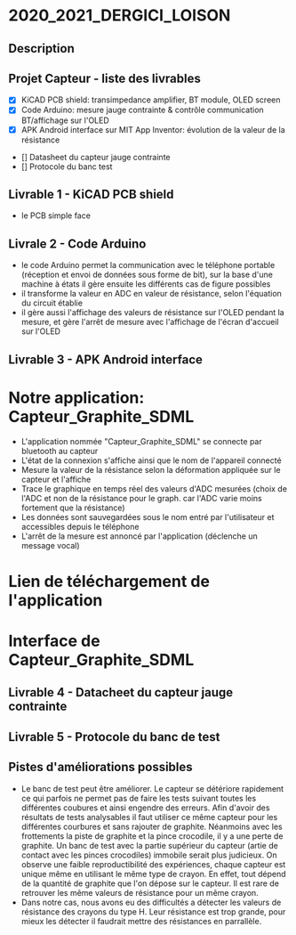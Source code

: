 # 2020_2021_DERGICI_LOISON

## Description 

## Projet Capteur - liste des livrables

- [x] KiCAD PCB shield: transimpedance amplifier, BT module, OLED screen
- [x] Code Arduino: mesure jauge contrainte & contrôle communication BT/affichage sur l'OLED
- [x] APK Android interface sur MIT App Inventor: évolution de la valeur de la résistance
- [] Datasheet du capteur jauge contrainte
- [] Protocole du banc test


## Livrable 1 - KiCAD PCB shield
- le PCB simple face 


## Livrale 2 - Code Arduino
- le code Arduino permet la communication avec le téléphone portable (réception et envoi de données sous forme de bit), sur la base d'une machine à états il gère ensuite les différents cas de figure possibles
- il transforme la valeur en ADC en valeur de résistance, selon l'équation du circuit établie
- il gère aussi l'affichage des valeurs de résistance sur l'OLED pendant la mesure, et gère l'arrêt de mesure avec l'affichage de l'écran d'accueil sur l'OLED


## Livrable 3 - APK Android interface
# Notre application: Capteur_Graphite_SDML
- L'application nommée "Capteur_Graphite_SDML" se connecte par bluetooth au capteur 
- L'état de la connexion s'affiche ainsi que le nom de l'appareil connecté
- Mesure la valeur de la résistance selon la déformation appliquée sur le capteur et l'affiche
- Trace le graphique en temps réel des valeurs d'ADC mesurées (choix de l'ADC et non de la résistance pour le graph. car l'ADC varie moins fortement que la résistance)
- Les données sont sauvegardées sous le nom entré par l'utilisateur et accessibles depuis le téléphone 
- L'arrêt de la mesure est annoncé par l'application (déclenche un message vocal)
# Lien de téléchargement de l'application
# Interface de Capteur_Graphite_SDML

## Livrable 4 - Datacheet du capteur jauge contrainte 

## Livrable 5 - Protocole du banc de test

## Pistes d'améliorations possibles
- Le banc de test peut être améliorer. Le capteur se détériore rapidement ce qui parfois ne permet pas de faire les tests suivant toutes les différentes coubures et ainsi engendre des erreurs. Afin d'avoir des résultats de tests analysables il faut utiliser ce même capteur pour les différentes courbures et sans rajouter de graphite. Néanmoins avec les frottements la piste de graphite et la pince crocodile, il y a une perte de graphite. Un banc de test avec la partie supérieur du capteur (artie de contact avec les pinces crocodiles) immobile serait plus judicieux.
On observe une faible reproductibilité des expériences, chaque capteur est unique même en utilisant le même type de crayon. En effet, tout dépend de la quantité de graphite que l'on dépose sur le capteur. Il est rare de retrouver les même valeurs de résistance pour un même crayon.  
- Dans notre cas, nous avons eu des difficultés a détecter les valeurs de résistance des crayons du type H. Leur résistance est trop grande, pour mieux les détecter il faudrait mettre des résistances en parrallèle. 
